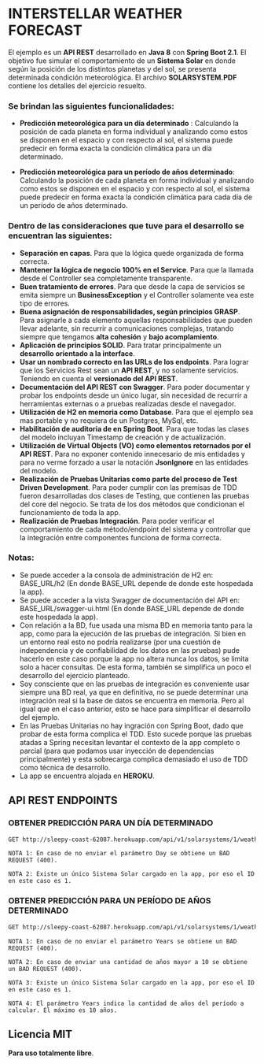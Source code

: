# INTERSTELLAR WEATHER FORECAST

El ejemplo es un **API REST** desarrollado en **Java 8** con **Spring Boot 2.1**. El objetivo fue simular el comportamiento de un **Sistema Solar** en donde según la posición de los distintos planetas y del sol, se presenta determinada condición meteorológica. El archivo **SOLARSYSTEM.PDF** contiene los detalles del ejercicio resuelto.

### Se brindan las siguientes funcionalidades:

* **Predicción meteorológica para un día determinado** : Calculando la posición de cada planeta en forma individual y analizando como estos se disponen en el espacio y con respecto al sol, el sistema puede predecir en forma exacta la condición climática para un día  determinado.

* **Predicción meteorológica para un período de años determinado**: Calculando la posición de cada planeta en forma individual y analizando como estos se disponen en el espacio y con respecto al sol, el sistema puede predecir en forma exacta la condición climática para cada día de un período de años determinado.

### Dentro de las consideraciones que tuve para el desarrollo se encuentran las siguientes:

* **Separación en capas**. Para que la lógica quede organizada de forma correcta.
* **Mantener la lógica de negocio 100% en el Service**. Para que la llamada desde el Controller sea completamente transparente.
* **Buen tratamiento de errores**. Para que desde la capa de servicios se emita siempre un **BusinessException** y el Controller solamente vea este tipo de errores.
* **Buena asignación de responsabilidades, según principios GRASP**. Para asignarle a cada elemento aquellas responsabilidades que pueden llevar adelante, sin recurrir a comunicaciones complejas, tratando siempre que tengamos **alta cohesión** y **bajo acomplamiento**.
* **Aplicación de principios SOLID**. Para tratar principalmente un **desarrollo orientado a la interface**. 
* **Usar un nombrado correcto en las URLs de los endpoints**. Para lograr que los Servicios Rest sean un **API REST**, y no solamente servicios. Teniendo en cuenta el **versionado del API REST**.
* **Documentación del API REST con Swagger**. Para poder documentar y probar los endpoints desde un único lugar, sin necesidad de recurrir a herramientas externas o a pruebas realizadas desde el navegador. 
* **Utilización de H2 en memoria como Database**. Para que el ejemplo sea mas portable y no requiera de un Postgres, MySql, etc.
* **Habilitación de auditoria de en Spring Boot**. Para que todas las clases del modelo incluyan Timestamp de creación y de actualización.
* **Utilización de Virtual Objects (VO) como elementos retornados por el API REST**. Para no exponer contenido innecesario de mis entidades y para no verme forzado a usar la notación **JsonIgnore** en las entidades del modelo.
* **Realización de Pruebas Unitarias como parte del proceso de Test Driven Development**. Para poder cumplir con las premisas de TDD fueron desarrolladas dos clases de Testing, que contienen las pruebas del core del negocio. Se trata de los dos métodos que condicionan el funcionamiento de toda la app.
* **Realización de Pruebas Integración**. Para poder verificar el comportamiento de cada método/endpoint del sistema y controllar que la integración entre componentes funciona de forma correcta.


### Notas:

* Se puede acceder a la consola de administración de H2 en: BASE_URL/h2 (En donde BASE_URL depende de donde este hospedada la app).
* Se puede acceder a la vista Swagger de documentación del API en: BASE_URL/swagger-ui.html (En donde BASE_URL depende de donde este hospedada la app).
* Con relación a la BD, fue usada una misma BD en memoria tanto para la app, como para la ejecución de las pruebas de integración. Si bien en un entorno real esto no podría realizarse (por una cuestión de independencia y de confiabilidad de los datos en las pruebas) pude hacerlo en este caso porque la app no altera nunca los datos, se limita solo a hacer consultas. De esta forma, también se simplifica un poco el desarrollo del ejercicio planteado.
* Soy consciente que en las pruebas de integración es conveniente usar siempre una BD real, ya que en definitiva, no se puede determinar una integración real si la base de datos se encuentra en memoria. Pero al igual que en el caso anterior, esto se hace para simplificar el desarrollo del ejemplo.
* En las Pruebas Unitarias no hay ingración con Spring Boot, dado que probar de esta forma complica el TDD. Esto sucede porque las pruebas atadas a Spring necesitan levantar el contexto de la app completo o parcial (para que podamos usar inyección de dependencias principalmente) y esta sobrecarga complica demasiado el uso de TDD como técnica de desarrollo. 
* La app se encuentra alojada en **HEROKU**.


## API REST ENDPOINTS

### OBTENER PREDICCIÓN PARA UN DÍA DETERMINADO

```sh
GET http://sleepy-coast-62087.herokuapp.com/api/v1/solarsystems/1/weathercondition?day=2  
```

`NOTA 1: En caso de no enviar el parámetro Day se obtiene un BAD REQUEST (400).`

`NOTA 2: Existe un único Sistema Solar cargado en la app, por eso el ID en este caso es 1.`


### OBTENER PREDICCIÓN PARA UN PERÍODO DE AÑOS DETERMINADO

```sh
GET http://sleepy-coast-62087.herokuapp.com/api/v1/solarsystems/1/weathercondition?years=2  
```

`NOTA 1: En caso de no enviar el parámetro Years se obtiene un BAD REQUEST (400).`

`NOTA 2: En caso de enviar una cantidad de años mayor a 10 se obtiene un BAD REQUEST (400).`

`NOTA 3: Existe un único Sistema Solar cargado en la app, por eso el ID en este caso es 1.`

`NOTA 4: El parámetro Years indica la cantidad de años del período a calcular. El máximo es 10 años.`


Licencia MIT
----
**Para uso totalmente libre**.
